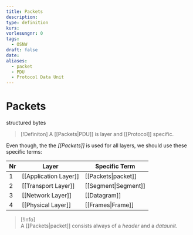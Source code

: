 ```yaml
---
title: Packets
description: 
type: definition
kurs: 
vorlesungnr: 0
tags:
  - OSNW
draft: false
date: 
aliases:
  - packet
  - PDU
  - Protocol Data Unit
---
```


# Packets

structured bytes

>[!Definiton]
>A [[Packets|PDU]] is layer and [[Protocol]] specific.

Even though, the the *[[Packets]]* is used for all layers, we should use these specific terms:

| Nr | Layer | Specific Term |
| ---- | ---- | ---- |
| 1 | [[Application Layer]] | [[Packets\|packet]] |
| 2 | [[Transport Layer]] | [[Segment\|Segment]] |
| 3 | [[Network Layer]] | [[Datagram]] |
| 4 | [[Physical Layer]] | [[Frames\|Frame]] |

> [!Info]  
> A [[Packets|packet]] consists always of a *header* and a *dataunit*.